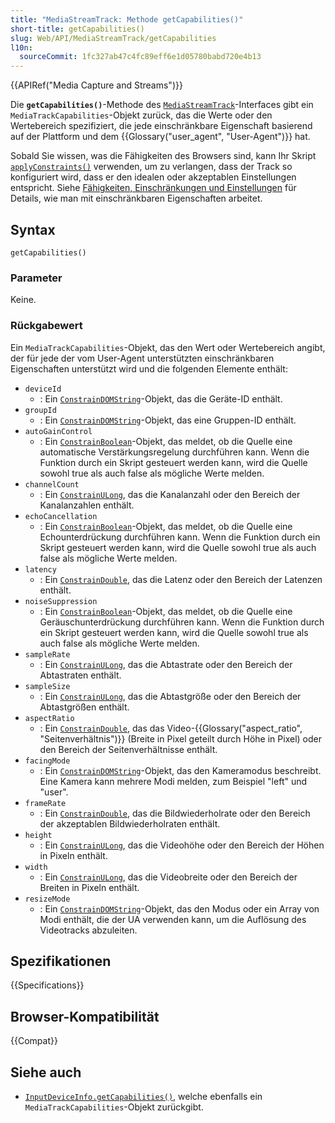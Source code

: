 ```yaml
---
title: "MediaStreamTrack: Methode getCapabilities()"
short-title: getCapabilities()
slug: Web/API/MediaStreamTrack/getCapabilities
l10n:
  sourceCommit: 1fc327ab47c4fc89eff6e1d05780babd720e4b13
---
```


{{APIRef("Media Capture and Streams")}}

Die **`getCapabilities()`**-Methode des [`MediaStreamTrack`](/de/docs/Web/API/MediaStreamTrack)-Interfaces gibt ein `MediaTrackCapabilities`-Objekt zurück, das die Werte oder den Wertebereich spezifiziert, die jede einschränkbare Eigenschaft basierend auf der Plattform und dem {{Glossary("user_agent", "User-Agent")}} hat.

Sobald Sie wissen, was die Fähigkeiten des Browsers sind, kann Ihr Skript [`applyConstraints()`](/de/docs/Web/API/MediaStreamTrack/applyConstraints) verwenden, um zu verlangen, dass der Track so konfiguriert wird, dass er den idealen oder akzeptablen Einstellungen entspricht. Siehe [Fähigkeiten, Einschränkungen und Einstellungen](/de/docs/Web/API/Media_Capture_and_Streams_API/Constraints) für Details, wie man mit einschränkbaren Eigenschaften arbeitet.

## Syntax

```js-nolint
getCapabilities()
```

### Parameter

Keine.

### Rückgabewert

Ein `MediaTrackCapabilities`-Objekt, das den Wert oder Wertebereich angibt, der für jede der vom User-Agent unterstützten einschränkbaren Eigenschaften unterstützt wird und die folgenden Elemente enthält:

- `deviceId`
  - : Ein [`ConstrainDOMString`](/de/docs/Web/API/MediaTrackConstraints#constraindomstring)-Objekt, das die Geräte-ID enthält.
- `groupId`
  - : Ein [`ConstrainDOMString`](/de/docs/Web/API/MediaTrackConstraints#constraindomstring)-Objekt, das eine Gruppen-ID enthält.
- `autoGainControl`
  - : Ein [`ConstrainBoolean`](/de/docs/Web/API/MediaTrackConstraints#constrainboolean)-Objekt, das meldet, ob die Quelle eine automatische Verstärkungsregelung durchführen kann.
    Wenn die Funktion durch ein Skript gesteuert werden kann, wird die Quelle sowohl true als auch false als mögliche Werte melden.
- `channelCount`
  - : Ein [`ConstrainULong`](/de/docs/Web/API/MediaTrackConstraints#constrainulong), das die Kanalanzahl oder den Bereich der Kanalanzahlen enthält.
- `echoCancellation`
  - : Ein [`ConstrainBoolean`](/de/docs/Web/API/MediaTrackConstraints#constrainboolean)-Objekt, das meldet, ob die Quelle eine Echounterdrückung durchführen kann.
    Wenn die Funktion durch ein Skript gesteuert werden kann, wird die Quelle sowohl true als auch false als mögliche Werte melden.
- `latency`
  - : Ein [`ConstrainDouble`](/de/docs/Web/API/MediaTrackConstraints#constraindouble), das die Latenz oder den Bereich der Latenzen enthält.
- `noiseSuppression`
  - : Ein [`ConstrainBoolean`](/de/docs/Web/API/MediaTrackConstraints#constrainboolean)-Objekt, das meldet, ob die Quelle eine Geräuschunterdrückung durchführen kann.
    Wenn die Funktion durch ein Skript gesteuert werden kann, wird die Quelle sowohl true als auch false als mögliche Werte melden.
- `sampleRate`
  - : Ein [`ConstrainULong`](/de/docs/Web/API/MediaTrackConstraints#constrainulong), das die Abtastrate oder den Bereich der Abtastraten enthält.
- `sampleSize`
  - : Ein [`ConstrainULong`](/de/docs/Web/API/MediaTrackConstraints#constrainulong), das die Abtastgröße oder den Bereich der Abtastgrößen enthält.
- `aspectRatio`
  - : Ein [`ConstrainDouble`](/de/docs/Web/API/MediaTrackConstraints#constraindouble), das das Video-{{Glossary("aspect_ratio", "Seitenverhältnis")}} (Breite in Pixel geteilt durch Höhe in Pixel) oder den Bereich der Seitenverhältnisse enthält.
- `facingMode`
  - : Ein [`ConstrainDOMString`](/de/docs/Web/API/MediaTrackConstraints#constraindomstring)-Objekt, das den Kameramodus beschreibt. Eine Kamera kann mehrere Modi melden, zum Beispiel "left" und "user".
- `frameRate`
  - : Ein [`ConstrainDouble`](/de/docs/Web/API/MediaTrackConstraints#constraindouble), das die Bildwiederholrate oder den Bereich der akzeptablen Bildwiederholraten enthält.
- `height`
  - : Ein [`ConstrainULong`](/de/docs/Web/API/MediaTrackConstraints#constrainulong), das die Videohöhe oder den Bereich der Höhen in Pixeln enthält.
- `width`
  - : Ein [`ConstrainULong`](/de/docs/Web/API/MediaTrackConstraints#constrainulong), das die Videobreite oder den Bereich der Breiten in Pixeln enthält.
- `resizeMode`
  - : Ein [`ConstrainDOMString`](/de/docs/Web/API/MediaTrackConstraints#constraindomstring)-Objekt, das den Modus oder ein Array von Modi enthält, die der UA verwenden kann, um die Auflösung des Videotracks abzuleiten.

## Spezifikationen

{{Specifications}}

## Browser-Kompatibilität

{{Compat}}

## Siehe auch

- [`InputDeviceInfo.getCapabilities()`](/de/docs/Web/API/InputDeviceInfo/getCapabilities), welche ebenfalls ein `MediaTrackCapabilities`-Objekt zurückgibt.
